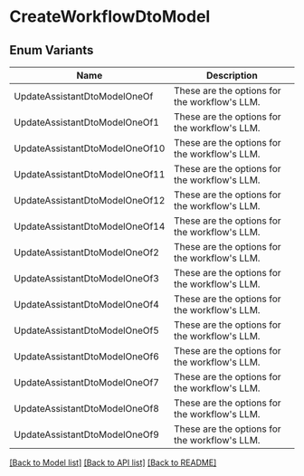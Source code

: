# CreateWorkflowDtoModel

## Enum Variants

| Name | Description |
|---- | -----|
| UpdateAssistantDtoModelOneOf | These are the options for the workflow&#39;s LLM. |
| UpdateAssistantDtoModelOneOf1 | These are the options for the workflow&#39;s LLM. |
| UpdateAssistantDtoModelOneOf10 | These are the options for the workflow&#39;s LLM. |
| UpdateAssistantDtoModelOneOf11 | These are the options for the workflow&#39;s LLM. |
| UpdateAssistantDtoModelOneOf12 | These are the options for the workflow&#39;s LLM. |
| UpdateAssistantDtoModelOneOf14 | These are the options for the workflow&#39;s LLM. |
| UpdateAssistantDtoModelOneOf2 | These are the options for the workflow&#39;s LLM. |
| UpdateAssistantDtoModelOneOf3 | These are the options for the workflow&#39;s LLM. |
| UpdateAssistantDtoModelOneOf4 | These are the options for the workflow&#39;s LLM. |
| UpdateAssistantDtoModelOneOf5 | These are the options for the workflow&#39;s LLM. |
| UpdateAssistantDtoModelOneOf6 | These are the options for the workflow&#39;s LLM. |
| UpdateAssistantDtoModelOneOf7 | These are the options for the workflow&#39;s LLM. |
| UpdateAssistantDtoModelOneOf8 | These are the options for the workflow&#39;s LLM. |
| UpdateAssistantDtoModelOneOf9 | These are the options for the workflow&#39;s LLM. |

[[Back to Model list]](../README.md#documentation-for-models) [[Back to API list]](../README.md#documentation-for-api-endpoints) [[Back to README]](../README.md)


